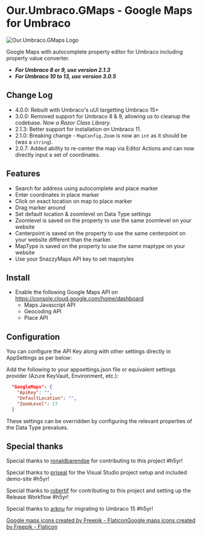 # Our.Umbraco.GMaps - Google Maps for Umbraco

![Our.Umbraco.GMaps Logo](https://raw.githubusercontent.com/ArnoldV/Our.Umbraco.GMaps/master/icon.png)

Google Maps with autocomplete property editor for Umbraco including property value converter.

* ***For Umbraco 8 or 9, use version 2.1.3***
* ***For Umbraco 10 to 13, use version 3.0.5***

## Change Log

* 4.0.0: Rebuilt with Umbraco's uUI targetting Umbraco 15+
* 3.0.0: Removed support for Umbraco 8 & 9, allowing us to cleanup the codebase.  *Now a Razor Class Library.*
* 2.1.3: Better support for installation on Umbraco 11.
* 2.1.0: Breaking change - `MapConfig.Zoom` is now an `int` as it should be (was a `string`).
* 2.0.7: Added ability to re-center the map via Editor Actions and can now directly input a set of coordinates.

## Features

* Search for address using autocomplete and place marker
* Enter coordinates in place marker
* Click on exact location on map to place marker
* Drag marker around
* Set default location & zoomlevel on Data Type settings
* Zoomlevel is saved on the property to use the same zoomlevel on your website
* Centerpoint is saved on the property to use the same centerpoint on your website different than the marker.
* MapType is saved on the property to use the same maptype on your website
* Use your SnazzyMaps API key to set mapstyles

## Install

* Enable the following Google Maps API on <https://console.cloud.google.com/home/dashboard>
  * Maps Javascript API
  * Geocoding API
  * Place API

## Configuration

You can configure the API Key along with other settings directly in AppSettings as per below:

Add the following to your appsettings.json file or equivalent settings provider (Azure KeyVault, Environment, etc.):

```json
  "GoogleMaps": {
    "ApiKey": "",
    "DefaultLocation": "",
    "ZoomLevel": 17
  }
```

These settings can be overridden by configuring the relevant properties of the Data Type prevalues.

## Special thanks

Special thanks to [ronaldbarendse](https://github.com/ronaldbarendse) for contributing to this project #h5yr!

Special thanks to [prjseal](https://github.com/prjseal) for the Visual Studio project setup and included demo-site #h5yr!

Special thanks to [robertjf](https://github.com/robertjf) for contributing to this project and setting up the Release Workflow #h5yr!

Special thanks to [arknu](https://github.com/arknu) for migrating to Umbraco 15 #h5yr!

[Google maps icons created by Freepik - Flaticon](https://www.flaticon.com/free-icons/google-maps)<a href="https://www.flaticon.com/free-icons/google-maps" title="google maps icons">Google maps icons created by Freepik - Flaticon</a>
